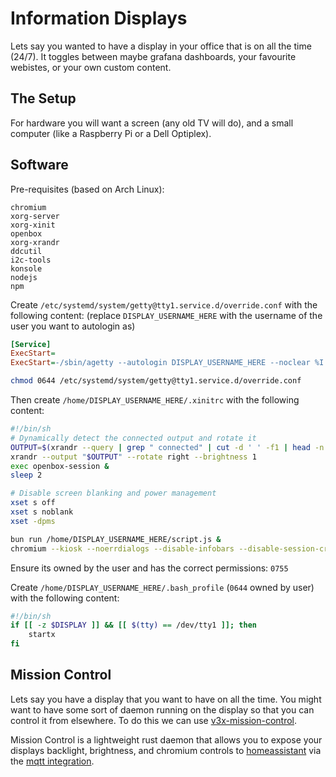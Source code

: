 # Information Displays

Lets say you wanted to have a display in your office that is on all the time (24/7).
It toggles between maybe grafana dashboards, your favourite webistes, or your own custom content.

## The Setup

For hardware you will want a screen (any old TV will do), and a small computer (like a Raspberry Pi or a Dell Optiplex).

## Software

Pre-requisites (based on Arch Linux):

```
chromium
xorg-server
xorg-xinit
openbox
xorg-xrandr
ddcutil
i2c-tools
konsole
nodejs
npm
```

Create `/etc/systemd/system/getty@tty1.service.d/override.conf` with the following content:
(replace `DISPLAY_USERNAME_HERE` with the username of the user you want to autologin as)

```ini
[Service]
ExecStart=
ExecStart=-/sbin/agetty --autologin DISPLAY_USERNAME_HERE --noclear %I $TERM
```

```sh
chmod 0644 /etc/systemd/system/getty@tty1.service.d/override.conf
```

Then create `/home/DISPLAY_USERNAME_HERE/.xinitrc` with the following content:

```sh
#!/bin/sh
# Dynamically detect the connected output and rotate it
OUTPUT=$(xrandr --query | grep " connected" | cut -d ' ' -f1 | head -n 1)
xrandr --output "$OUTPUT" --rotate right --brightness 1
exec openbox-session &
sleep 2

# Disable screen blanking and power management
xset s off
xset s noblank
xset -dpms

bun run /home/DISPLAY_USERNAME_HERE/script.js &
chromium --kiosk --noerrdialogs --disable-infobars --disable-session-crashed-bubble --disable-features=TranslateUI "CHROMIUM_URL_HERE"
```

Ensure its owned by the user and has the correct permissions: `0755`

Create `/home/DISPLAY_USERNAME_HERE/.bash_profile` (`0644` owned by user) with the following content:

```sh
#!/bin/sh
if [[ -z $DISPLAY ]] && [[ $(tty) == /dev/tty1 ]]; then
    startx
fi
```

## Mission Control

Lets say you have a display that you want to have on all the time.
You might want to have some sort of daemon running on the display so that you can control it from elsewhere.
To do this we can use [v3x-mission-control](https://github.com/v3xlabs/mission-control).

Mission Control is a lightweight rust daemon that allows you to expose your displays backlight, brightness, and chromium controls to [homeassistant](https://www.home-assistant.io/) via the [mqtt integration](https://www.home-assistant.io/integrations/mqtt/).

